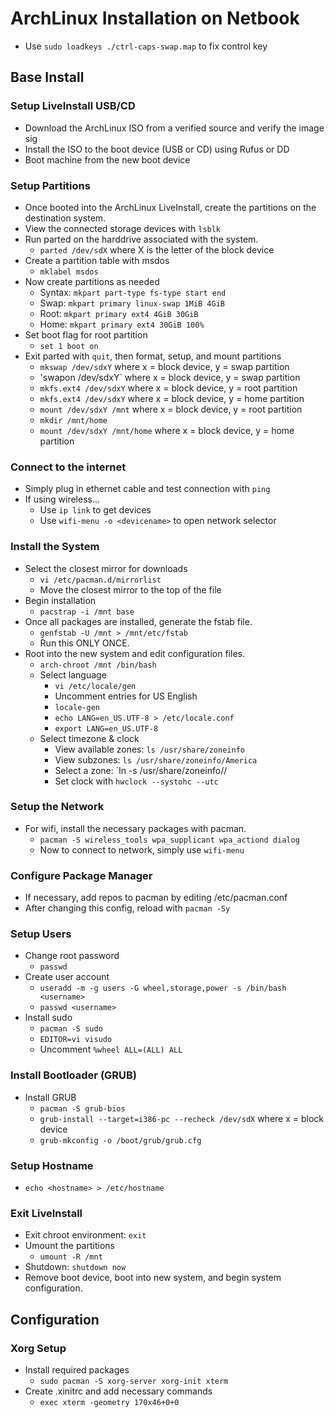 # ArchLinux Installation on Netbook

* Use `sudo loadkeys ./ctrl-caps-swap.map` to fix control key

## Base Install
### Setup LiveInstall USB/CD
* Download the ArchLinux ISO from a verified source and verify the image sig
* Install the ISO to the boot device (USB or CD) using Rufus or DD
* Boot machine from the new boot device

### Setup Partitions
* Once booted into the ArchLinux LiveInstall, create the partitions on the
destination system.
* View the connected storage devices with `lsblk`
* Run parted on the harddrive associated with the system.
  * `parted /dev/sdX` where X is the letter of the block device
* Create a partition table with msdos
  * `mklabel msdos`
* Now create partitions as needed
  * Syntax: `mkpart part-type fs-type start end`
  * Swap: `mkpart primary linux-swap 1MiB 4GiB`
  * Root: `mkpart primary ext4 4GiB 30GiB`
  * Home: `mkpart primary ext4 30GiB 100%`
* Set boot flag for root partition
  * `set 1 boot on`
* Exit parted with `quit`, then format, setup, and mount partitions
  * `mkswap /dev/sdxY` where x = block device, y = swap partition
  * 'swapon /dev/sdxY` where x = block device, y = swap partition
  * `mkfs.ext4 /dev/sdxY` where x = block device, y = root partition
  * `mkfs.ext4 /dev/sdxY` where x = block device, y = home partition
  * `mount /dev/sdxY /mnt` where x = block device, y = root partition
  * `mkdir /mnt/home`
  * `mount /dev/sdxY /mnt/home` where x = block device, y = home partition

### Connect to the internet
* Simply plug in ethernet cable and test connection with `ping`
* If using wireless...
  * Use `ip link` to get devices
  * Use `wifi-menu -o <devicename>` to open network selector

### Install the System
* Select the closest mirror for downloads
  * `vi /etc/pacman.d/mirrorlist`
  * Move the closest mirror to the top of the file
* Begin installation
  * `pacstrap -i /mnt base`
* Once all packages are installed, generate the fstab file.
  * `genfstab -U /mnt > /mnt/etc/fstab`
  * Run this ONLY ONCE.
* Root into the new system and edit configuration files.
  * `arch-chroot /mnt /bin/bash`
  * Select language
    * `vi /etc/locale/gen`
    * Uncomment entries for US English
    * `locale-gen`
    * `echo LANG=en_US.UTF-8 > /etc/locale.conf`
    * `export LANG=en_US.UTF-8`
  * Select timezone & clock
    * View available zones: `ls /usr/share/zoneinfo`
    * View subzones: `ls /usr/share/zoneinfo/America`
    * Select a zone: `ln -s /usr/share/zoneinfo/<zone>/<subzone>
    * Set clock with `hwclock --systohc --utc`

### Setup the Network
* For wifi, install the necessary packages with pacman.
  * `pacman -S wireless_tools wpa_supplicant wpa_actiond dialog`
  * Now to connect to network, simply use `wifi-menu`

### Configure Package Manager
* If necessary, add repos to pacman by editing /etc/pacman.conf
* After changing this config, reload with `pacman -Sy`

### Setup Users
* Change root password
  * `passwd`
* Create user account
  * `useradd -m -g users -G wheel,storage,power -s /bin/bash <username>`
  * `passwd <username>`
* Install sudo
  * `pacman -S sudo`
  * `EDITOR=vi visudo`
  * Uncomment `%wheel ALL=(ALL) ALL`

### Install Bootloader (GRUB)
* Install GRUB
  * `pacman -S grub-bios`
  * `grub-install --target=i386-pc --recheck /dev/sdX` where x = block device
  * `grub-mkconfig -o /boot/grub/grub.cfg`

### Setup Hostname
* `echo <hostname> > /etc/hostname`

### Exit LiveInstall
* Exit chroot environment: `exit`
* Umount the partitions
  * `umount -R /mnt`
* Shutdown: `shutdown now`
* Remove boot device, boot into new system, and begin system configuration.

## Configuration
### Xorg Setup
* Install required packages
  * `sudo pacman -S xorg-server xorg-init xterm`
* Create .xinitrc and add necessary commands
  * `exec xterm -geometry 170x46+0+0`
